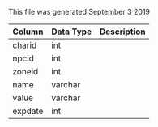 This file was generated September 3 2019

| Column  | Data Type | Description |
| ------- | --------- | ----------- |
| charid  | int       |             |
| npcid   | int       |             |
| zoneid  | int       |             |
| name    | varchar   |             |
| value   | varchar   |             |
| expdate | int       |             |